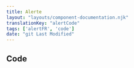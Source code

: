 ```yaml
---
title: Alerte
layout: "layouts/component-documentation.njk"
translationKey: "alertCode"
tags: ['alertFR', 'code']
date: "git Last Modified"
---
```


## Code